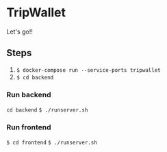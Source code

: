 # TripWallet

Let's go!!

## Steps
1. `$ docker-compose run --service-ports tripwallet`
2. `$ cd backend`

### Run backend
`cd backend`
`$ ./runserver.sh`

### Run frontend
`$ cd frontend`
`$ ./runserver.sh`
